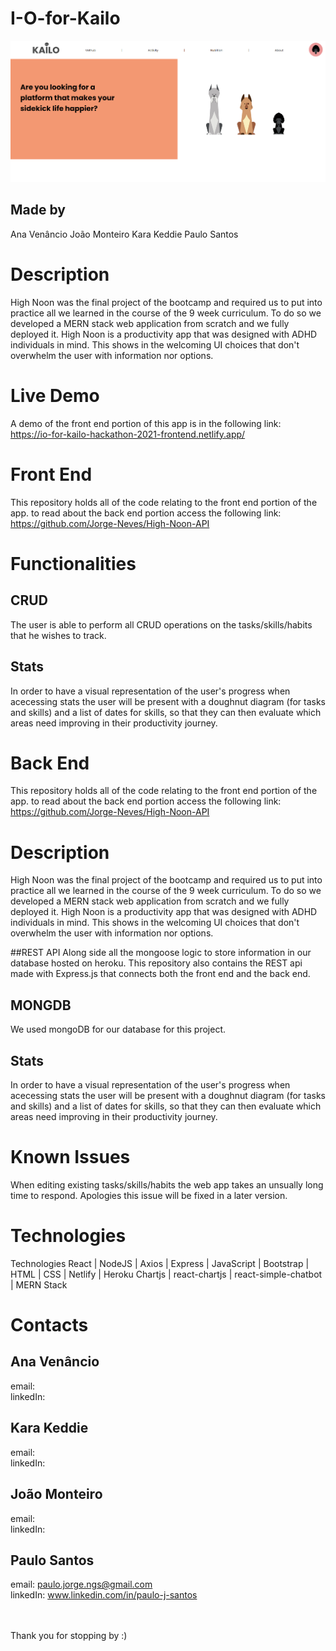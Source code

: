 # I-O-for-Kailo


 
<img src=/DocumentationScreenshot2.png alt="Landing Page for Kailo Tracker web app" />

## Made by 
Ana Venâncio
João Monteiro
Kara Keddie
Paulo Santos

# Description
High Noon was the final project of the bootcamp and required us to put into practice all 
we learned in the course of the 9 week curriculum. To do so we developed a MERN stack
web application from scratch and we fully deployed it. High Noon is a productivity app
that was designed with ADHD individuals in mind. This shows in the welcoming UI choices
that don't overwhelm the user with information nor options.


# Live Demo
A demo of the front end portion of this app is in the following link:
</br>
<a href="https://io-for-kailo-hackathon-2021-frontend.netlify.app/" target="_blank">https://io-for-kailo-hackathon-2021-frontend.netlify.app/</a>

# Front End
This repository holds all of the code relating to the front end portion of the app. to read about the back end portion access the following link:
<br>
https://github.com/Jorge-Neves/High-Noon-API



# Functionalities

## CRUD
The user is able to perform all CRUD operations on the tasks/skills/habits that he wishes to track.

## Stats
In order to have a visual representation of the user's progress when acecessing stats the user will be present with a doughnut diagram (for tasks and skills) and a list of dates for skills, so that they can then evaluate which areas need improving in their productivity journey.


# Back End
This repository holds all of the code relating to the front end portion of the app. to read about the back end portion access the following link:
<br>
https://github.com/Jorge-Neves/High-Noon-API

# Description
High Noon was the final project of the bootcamp and required us to put into practice all 
we learned in the course of the 9 week curriculum. To do so we developed a MERN stack
web application from scratch and we fully deployed it. High Noon is a productivity app
that was designed with ADHD individuals in mind. This shows in the welcoming UI choices
that don't overwhelm the user with information nor options.


##REST API
Along side all the mongoose logic to store information in our database hosted on heroku. This repository also contains the REST api made with Express.js that connects both the front end and the back end.

## MONGDB
We used mongoDB for our database for this project.

## Stats
In order to have a visual representation of the user's progress when acecessing stats the user will be present with a doughnut diagram (for tasks and skills) and a list of dates for skills, so that they can then evaluate which areas need improving in their productivity journey.


# Known Issues
When editing existing tasks/skills/habits the web app takes an unsually long time to respond.
Apologies this issue will be fixed in a later version.

# Technologies
Technologies
React | NodeJS | Axios | Express | JavaScript | Bootstrap | HTML | CSS | Netlify | Heroku
Chartjs | react-chartjs | react-simple-chatbot | MERN Stack


# Contacts
## Ana Venâncio
email: 
<br>
linkedIn: 

## Kara Keddie
email: 
<br>
linkedIn: 

## João Monteiro
email: 
<br>
linkedIn: 

## Paulo Santos
email: paulo.jorge.ngs@gmail.com
<br>
linkedIn: www.linkedin.com/in/paulo-j-santos

<br>
<br>
Thank you for stopping by :)
